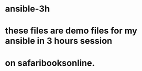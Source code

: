 # ansible-3h
# these files are demo files for my ansible in 3 hours session
# on safaribooksonline. 

